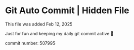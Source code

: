 # Git Auto Commit | Hidden File

This file was added Feb 12, 2025

Just for fun and keeping my daily git commit active 🤪

commit number: 507995
